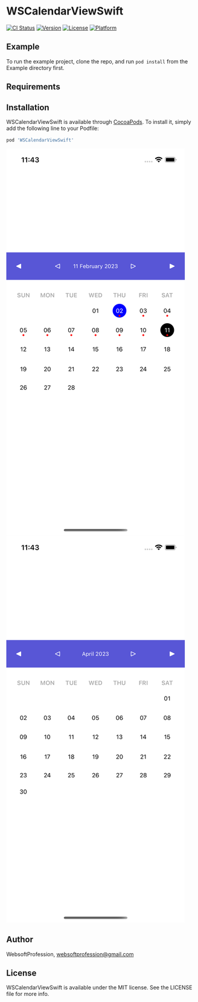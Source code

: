 # WSCalendarViewSwift

[![CI Status](https://img.shields.io/travis/WebsoftProfession/WSCalendarViewSwift.svg?style=flat)](https://travis-ci.org/WebsoftProfession/WSCalendarViewSwift)
[![Version](https://img.shields.io/cocoapods/v/WSCalendarViewSwift.svg?style=flat)](https://cocoapods.org/pods/WSCalendarViewSwift)
[![License](https://img.shields.io/cocoapods/l/WSCalendarViewSwift.svg?style=flat)](https://cocoapods.org/pods/WSCalendarViewSwift)
[![Platform](https://img.shields.io/cocoapods/p/WSCalendarViewSwift.svg?style=flat)](https://cocoapods.org/pods/WSCalendarViewSwift)

## Example

To run the example project, clone the repo, and run `pod install` from the Example directory first.

## Requirements

## Installation

WSCalendarViewSwift is available through [CocoaPods](https://cocoapods.org). To install
it, simply add the following line to your Podfile:

```ruby
pod 'WSCalendarViewSwift'
```

![Alt text](https://github.com/WebsoftProfession/WSCalendarViewSwift/blob/main/WSCalendar1.png?raw=true "Optional Title")
![Alt text](https://github.com/WebsoftProfession/WSCalendarViewSwift/blob/main/WSCalendar2.png?raw=true "Optional Title")

## Author

WebsoftProfession, websoftprofession@gmail.com

## License

WSCalendarViewSwift is available under the MIT license. See the LICENSE file for more info.
